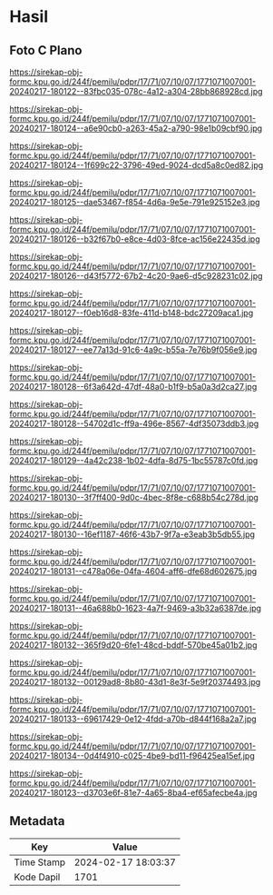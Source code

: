 # Hasil

## Foto C Plano

https://sirekap-obj-formc.kpu.go.id/244f/pemilu/pdpr/17/71/07/10/07/1771071007001-20240217-180122--83fbc035-078c-4a12-a304-28bb868928cd.jpg

https://sirekap-obj-formc.kpu.go.id/244f/pemilu/pdpr/17/71/07/10/07/1771071007001-20240217-180124--a6e90cb0-a263-45a2-a790-98e1b09cbf90.jpg

https://sirekap-obj-formc.kpu.go.id/244f/pemilu/pdpr/17/71/07/10/07/1771071007001-20240217-180124--1f699c22-3796-49ed-9024-dcd5a8c0ed82.jpg

https://sirekap-obj-formc.kpu.go.id/244f/pemilu/pdpr/17/71/07/10/07/1771071007001-20240217-180125--dae53467-f854-4d6a-9e5e-791e925152e3.jpg

https://sirekap-obj-formc.kpu.go.id/244f/pemilu/pdpr/17/71/07/10/07/1771071007001-20240217-180126--b32f67b0-e8ce-4d03-8fce-ac156e22435d.jpg

https://sirekap-obj-formc.kpu.go.id/244f/pemilu/pdpr/17/71/07/10/07/1771071007001-20240217-180126--d43f5772-67b2-4c20-9ae6-d5c928231c02.jpg

https://sirekap-obj-formc.kpu.go.id/244f/pemilu/pdpr/17/71/07/10/07/1771071007001-20240217-180127--f0eb16d8-83fe-411d-b148-bdc27209aca1.jpg

https://sirekap-obj-formc.kpu.go.id/244f/pemilu/pdpr/17/71/07/10/07/1771071007001-20240217-180127--ee77a13d-91c6-4a9c-b55a-7e76b9f056e9.jpg

https://sirekap-obj-formc.kpu.go.id/244f/pemilu/pdpr/17/71/07/10/07/1771071007001-20240217-180128--6f3a642d-47df-48a0-b1f9-b5a0a3d2ca27.jpg

https://sirekap-obj-formc.kpu.go.id/244f/pemilu/pdpr/17/71/07/10/07/1771071007001-20240217-180128--54702d1c-ff9a-496e-8567-4df35073ddb3.jpg

https://sirekap-obj-formc.kpu.go.id/244f/pemilu/pdpr/17/71/07/10/07/1771071007001-20240217-180129--4a42c238-1b02-4dfa-8d75-1bc55787c0fd.jpg

https://sirekap-obj-formc.kpu.go.id/244f/pemilu/pdpr/17/71/07/10/07/1771071007001-20240217-180130--3f7ff400-9d0c-4bec-8f8e-c688b54c278d.jpg

https://sirekap-obj-formc.kpu.go.id/244f/pemilu/pdpr/17/71/07/10/07/1771071007001-20240217-180130--16ef1187-46f6-43b7-9f7a-e3eab3b5db55.jpg

https://sirekap-obj-formc.kpu.go.id/244f/pemilu/pdpr/17/71/07/10/07/1771071007001-20240217-180131--c478a06e-04fa-4604-aff6-dfe68d602675.jpg

https://sirekap-obj-formc.kpu.go.id/244f/pemilu/pdpr/17/71/07/10/07/1771071007001-20240217-180131--46a688b0-1623-4a7f-9469-a3b32a6387de.jpg

https://sirekap-obj-formc.kpu.go.id/244f/pemilu/pdpr/17/71/07/10/07/1771071007001-20240217-180132--365f9d20-6fe1-48cd-bddf-570be45a01b2.jpg

https://sirekap-obj-formc.kpu.go.id/244f/pemilu/pdpr/17/71/07/10/07/1771071007001-20240217-180132--00129ad8-8b80-43d1-8e3f-5e9f20374493.jpg

https://sirekap-obj-formc.kpu.go.id/244f/pemilu/pdpr/17/71/07/10/07/1771071007001-20240217-180133--69617429-0e12-4fdd-a70b-d844f168a2a7.jpg

https://sirekap-obj-formc.kpu.go.id/244f/pemilu/pdpr/17/71/07/10/07/1771071007001-20240217-180134--0d4f4910-c025-4be9-bd11-f96425ea15ef.jpg

https://sirekap-obj-formc.kpu.go.id/244f/pemilu/pdpr/17/71/07/10/07/1771071007001-20240217-180123--d3703e6f-81e7-4a65-8ba4-ef65afecbe4a.jpg


## Metadata

| Key        | Value               |
| ---------- | ------------------- |
| Time Stamp | 2024-02-17 18:03:37 |
| Kode Dapil | 1701                |



